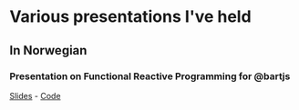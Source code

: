 # Various presentations I've held

## In Norwegian

### Presentation on Functional Reactive Programming for @bartjs
[Slides](bartjs/frp) - [Code](bartjs/frp-livecode)


